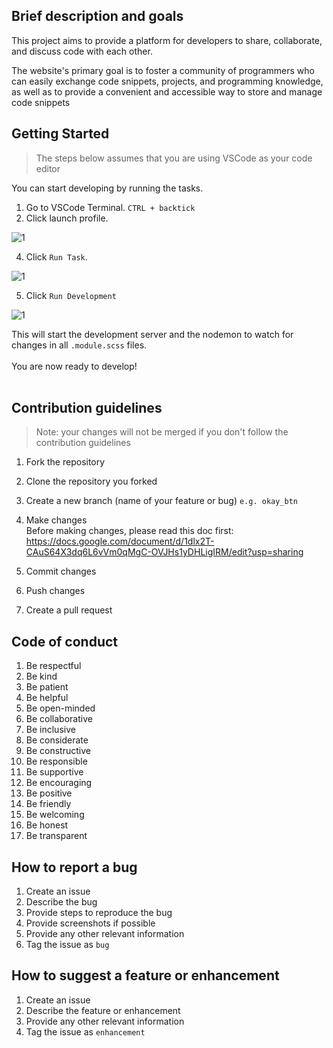 ## Brief description and goals

This project aims to provide a platform for developers to share, collaborate, and discuss code with each other. 

The website's primary goal is to foster a community of programmers who can easily exchange code snippets, projects, and programming knowledge, as well as to provide a convenient and accessible way to store and manage code snippets

## Getting Started
> The steps below assumes that you are using VSCode as your code editor

You can start developing by running the tasks.
1. Go to VSCode Terminal. `CTRL + backtick`
2. Click launch profile.

![1](https://github.com/DareAngeL/project-rain/assets/45682972/9cdec2ad-0892-432d-9e35-ddb576f5d432)

4. Click `Run Task`.<br/>

![1](https://github.com/DareAngeL/project-rain/assets/45682972/fa83aeca-1cf7-46b0-b6fd-d676dfe35d1a)

5. Click `Run Development`

![1](https://github.com/DareAngeL/project-rain/assets/45682972/f66e81b3-a4a6-4d83-87b0-33384367fb9f)

This will start the development server and the nodemon to watch for changes in all `.module.scss` files.<br/>
<br/>
You are now ready to develop!
<br/><br/>
## Contribution guidelines
> Note: your changes will not be merged if you don't follow the contribution guidelines
1. Fork the repository
2. Clone the repository you forked
3. Create a new branch (name of your feature or bug) `e.g. okay_btn`
4. Make changes<br/>
Before making changes, please read this doc first:<br/>
https://docs.google.com/document/d/1dlx2T-CAuS64X3dq6L6vVm0qMgC-OVJHs1yDHLigIRM/edit?usp=sharing

5. Commit changes
6. Push changes
7. Create a pull request

## Code of conduct

1. Be respectful
2. Be kind
3. Be patient
4. Be helpful
5. Be open-minded
6. Be collaborative
7. Be inclusive
9. Be considerate
10. Be constructive
11. Be responsible
15. Be supportive
16. Be encouraging
17. Be positive
18. Be friendly
19. Be welcoming
20. Be honest
21. Be transparent

## How to report a bug

1. Create an issue
2. Describe the bug
3. Provide steps to reproduce the bug
4. Provide screenshots if possible
5. Provide any other relevant information
6. Tag the issue as `bug`

## How to suggest a feature or enhancement

1. Create an issue
2. Describe the feature or enhancement
3. Provide any other relevant information
4. Tag the issue as `enhancement`
